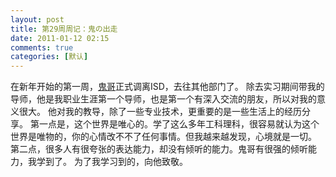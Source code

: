 ```yaml
---
layout: post
title: 第29周周记：鬼の出走
date: 2011-01-12 02:15
comments: true
categories: [默认]
---
```

在新年开始的第一周，<a href="http://www.cssforest.org/blog/">鬼哥</a>正式调离ISD，去往其他部门了。
除去实习期间带我的导师，他是我职业生涯第一个导师，也是第一个有深入交流的朋友，所以对我的意义很大。
他对我的教导，除了一些专业技术，更重要的是一些生活上的经历分享。
第一点是，这个世界是唯心的。学了这么多年工科理科，很容易就认为这个世界是唯物的，你的心情改不不了任何事情。但我越来越发现，心境就是一切。
第二点，很多人有很夸张的表达能力，却没有倾听的能力。鬼哥有很强的倾听能力，我学到了。
为了我学习到的，向他致敬。
